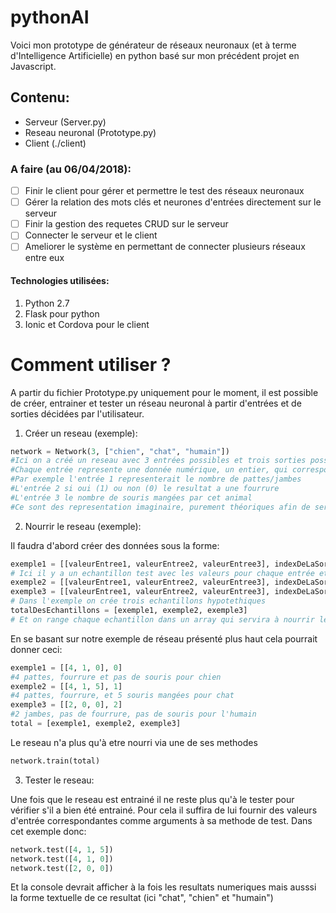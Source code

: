 <p align="center"><h1>pythonAI</h1></p>

Voici mon prototype de générateur de réseaux neuronaux (et à terme d'Intelligence Artificielle) en python basé sur mon précédent projet en Javascript.

## Contenu:
* Serveur (Server.py)
* Reseau neuronal (Prototype.py)
* Client (./client)

### A faire (au 06/04/2018):
- [ ] Finir le client pour gérer et permettre le test des réseaux neuronaux
- [ ] Gérer la relation des mots clés et neurones d'entrées directement sur le serveur
- [ ] Finir la gestion des requetes CRUD sur le serveur
- [ ] Connecter le serveur et le client
- [ ] Ameliorer le système en permettant de connecter plusieurs réseaux entre eux

#### Technologies utilisées:
1. Python 2.7
2. Flask pour python
3. Ionic et Cordova pour le client

# Comment utiliser ?
A partir du fichier Prototype.py uniquement pour le moment, il est possible de créer, entrainer et tester un réseau neuronal à partir d'entrées et de sorties décidées par l'utilisateur.

1. Créer un reseau (exemple):

```python
network = Network(3, ["chien", "chat", "humain"])
#Ici on a créé un reseau avec 3 entrées possibles et trois sorties possibles ayant pour nom attribué respectivement "chien", "chat" et "humain"
#Chaque entrée represente une donnée numérique, un entier, qui correspond à une représentation numérique d'un attribut de ces résultats
#Par exemple l'entrée 1 representerait le nombre de pattes/jambes
#L'entrée 2 si oui (1) ou non (0) le resultat a une fourrure
#L'entrée 3 le nombre de souris mangées par cet animal
#Ce sont des representation imaginaire, purement théoriques afin de servir l'exemple
```

2. Nourrir le reseau (exemple):

Il faudra d'abord créer des données sous la forme:
```python
exemple1 = [[valeurEntree1, valeurEntree2, valeurEntree3], indexDeLaSortieAttendue]
# Ici il y a un echantillon test avec les valeurs pour chaque entrée et la sortie attendue
exemple2 = [[valeurEntree1, valeurEntree2, valeurEntree3], indexDeLaSortieAttendue]
exemple3 = [[valeurEntree1, valeurEntree2, valeurEntree3], indexDeLaSortieAttendue]
# Dans l'exemple on crée trois echantillons hypotethiques
totalDesEchantillons = [exemple1, exemple2, exemple3]
# Et on range chaque echantillon dans un array qui servira à nourrir le reseau neuronal
```
En se basant sur notre exemple de réseau présenté plus haut cela pourrait donner ceci:
```python
exemple1 = [[4, 1, 0], 0]
#4 pattes, fourrure et pas de souris pour chien
exemple2 = [[4, 1, 5], 1]
#4 pattes, fourrure, et 5 souris mangées pour chat
exemple3 = [[2, 0, 0], 2]
#2 jambes, pas de fourrure, pas de souris pour l'humain
total = [exemple1, exemple2, exemple3]
```

Le reseau n'a plus qu'à etre nourri via une de ses methodes
```python
network.train(total)
```

3. Tester le reseau:

Une fois que le reseau est entrainé il ne reste plus qu'à le tester pour vérifier s'il a bien été entrainé.
Pour cela il suffira de lui fournir des valeurs d'entrée correspondantes comme arguments à sa methode de test.
Dans cet exemple donc:
```python
network.test([4, 1, 5])
network.test([4, 1, 0])
network.test([2, 0, 0])
```
Et la console devrait afficher à la fois les resultats numeriques mais ausssi la forme textuelle de ce resultat (ici "chat", "chien" et "humain")
